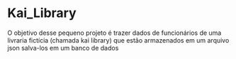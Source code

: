 # Kai_Library
O objetivo desse pequeno projeto é trazer dados de funcionários de uma livraria fictícia (chamada kai library) que estão armazenados em um arquivo json salva-los em um banco de dados
